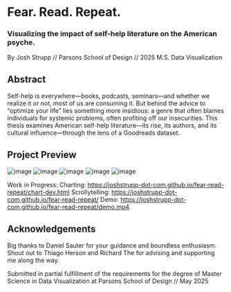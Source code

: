 # Fear. Read. Repeat.
### Visualizing the impact of self-help literature on the American psyche.
By Josh Strupp // Parsons School of Design // 2025 M.S. Data Visualization

## Abstract
Self-help is everywhere—books, podcasts, seminars—and whether we realize it or not, most of us are consuming it. But behind the advice to “optimize your life” lies something more insidious: a genre that often blames individuals for systemic problems, often profiting off our insecurities. This thesis examines American self-help literature—its rise, its authors, and its cultural influence—through the lens of a Goodreads dataset.

## Project Preview
![image](https://github.com/user-attachments/assets/9e84296c-e218-4f86-bd60-3ce05d55d0da)
![image](https://github.com/user-attachments/assets/076921fc-8bfc-4d3a-95f3-893d49286b18)
![image](https://github.com/user-attachments/assets/114359f6-7b4f-4fd6-865c-f8a0af044676)
![image](https://github.com/user-attachments/assets/303c7418-8210-4b4b-9e54-74db814d8ea7)
![image](https://github.com/user-attachments/assets/b065189e-2508-4a22-b00d-0eb0bdafc00d)

Work in Progress: 
Charting: https://joshstrupp-dot-com.github.io/fear-read-repeat/chart-dev.html
Scrollytelling: https://joshstrupp-dot-com.github.io/fear-read-repeat/
Demo: https://joshstrupp-dot-com.github.io/fear-read-repeat/demo.mp4

## Acknowledgements
Big thanks to Daniel Sauter for your guidance and boundless enthusiasm. Shout out to Thiago Herson and Richard The for advising and supporting me along the way.

Submitted in partial fulfillment of the requirements for the degree of Master Science in Data Visualization at Parsons School of Design // May 2025
